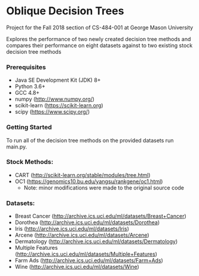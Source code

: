 # Oblique Decision Trees
Project for the Fall 2018 section of CS-484-001 at George Mason University

Explores the performance of two newly created decision tree methods and compares their performance on eight datasets against to two existing stock decision tree methods

### Prerequisites
* Java SE Development Kit (JDK) 8+
* Python 3.6+
* GCC 4.8+
* numpy (http://www.numpy.org/)
* scikit-learn (https://scikit-learn.org)
* scipy (https://www.scipy.org/)

### Getting Started
To run all of the decision tree methods on the provided datasets run main.py.

### Stock Methods:
* CART (http://scikit-learn.org/stable/modules/tree.html)
* OC1 (https://genomics10.bu.edu/yangsu/rankgene/oc1.html)
  - Note: minor modifications were made to the original source code

### Datasets:
* Breast Cancer (http://archive.ics.uci.edu/ml/datasets/Breast+Cancer)
* Dorothea (http://archive.ics.uci.edu/ml/datasets/Dorothea)
* Iris (http://archive.ics.uci.edu/ml/datasets/Iris)
* Arcene (http://archive.ics.uci.edu/ml/datasets/Arcene)
* Dermatology (http://archive.ics.uci.edu/ml/datasets/Dermatology)
* Multiple Features (http://archive.ics.uci.edu/ml/datasets/Multiple+Features)
* Farm Ads (http://archive.ics.uci.edu/ml/datasets/Farm+Ads)
* Wine (http://archive.ics.uci.edu/ml/datasets/Wine)
